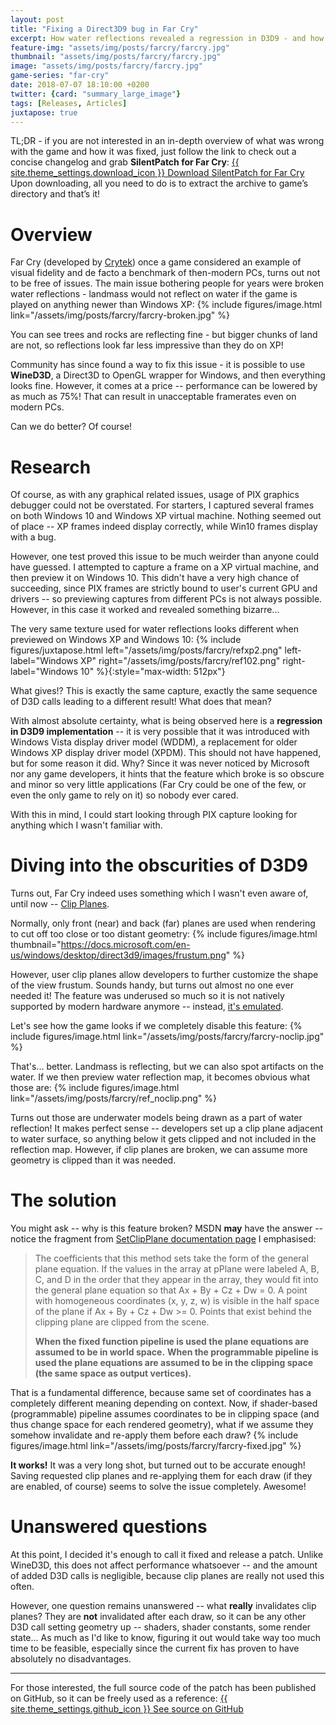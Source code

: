 ```yaml
---
layout: post
title: "Fixing a Direct3D9 bug in Far Cry"
excerpt: How water reflections revealed a regression in D3D9 - and how it was fixed!
feature-img: "assets/img/posts/farcry/farcry.jpg"
thumbnail: "assets/img/posts/farcry/farcry.jpg"
image: "assets/img/posts/farcry/farcry.jpg"
game-series: "far-cry"
date: 2018-07-07 18:10:00 +0200
twitter: {card: "summary_large_image"}
tags: [Releases, Articles]
juxtapose: true
---
```


TL;DR - if you are not interested in an in-depth overview of what was wrong with the game and how it was fixed, just follow the link to check out a concise changelog and grab **SilentPatch for Far Cry**:
<a href="{% link _games/far-cry.md %}#silentpatch" class="button" target="_blank">{{ site.theme_settings.download_icon }} Download SilentPatch for Far Cry</a>
Upon downloading, all you need to do is to extract the archive to game’s directory and that’s it!

# Overview

Far Cry (developed by [Crytek](https://en.wikipedia.org/wiki/Crytek)) once a game considered an example of visual fidelity and de facto a benchmark of then-modern PCs, turns out not to be free of issues.
The main issue bothering people for years were broken water reflections - landmass would not reflect on water if the game is played on anything newer than Windows XP:
{% include figures/image.html link="/assets/img/posts/farcry/farcry-broken.jpg" %}

You can see trees and rocks are reflecting fine - but bigger chunks of land are not, so reflections look far less impressive than they do on XP!

Community has since found a way to fix this issue - it is possible to use **WineD3D**, a Direct3D to OpenGL wrapper for Windows, and then everything looks fine.
However, it comes at a price -- performance can be lowered by as much as 75%! That can result in unacceptable framerates even on modern PCs.

Can we do better? Of course!

# Research

Of course, as with any graphical related issues, usage of PIX graphics debugger could not be overstated. For starters, I captured several frames on both Windows 10 and Windows XP virtual machine.
Nothing seemed out of place -- XP frames indeed display correctly, while Win10 frames display with a bug.

However, one test proved this issue to be much weirder than anyone could have guessed. I attempted to capture a frame on a XP virtual machine, and then preview it on Windows 10.
This didn't have a very high chance of succeeding, since PIX frames are strictly bound to user's current GPU and drivers -- so previewing captures from different PCs is not always possible.
However, in this case it worked and revealed something bizarre...

The very same texture used for water reflections looks different when previewed on Windows XP and Windows 10:
{% include figures/juxtapose.html left="/assets/img/posts/farcry/refxp2.png" left-label="Windows XP"
                right="/assets/img/posts/farcry/ref102.png" right-label="Windows 10" %}{:style="max-width: 512px"}

What gives!? This is exactly the same capture, exactly the same sequence of D3D calls leading to a different result! What does that mean?

With almost absolute certainty, what is being observed here is a **regression in D3D9 implementation** --
it is very possible that it was introduced with Windows Vista display driver model (WDDM), a replacement for older Windows XP display driver model (XPDM).
This should not have happened, but for some reason it did. Why? Since it was never noticed by Microsoft nor any game developers,
it hints that the feature which broke is so obscure and minor so very little applications (Far Cry could be one of the few, or even the only game to rely on it)
so nobody ever cared.

With this in mind, I could start looking through PIX capture looking for anything which I wasn't familiar with.

# Diving into the obscurities of D3D9

Turns out, Far Cry indeed uses something which I wasn't even aware of, until now -- [Clip Planes](https://docs.microsoft.com/en-us/windows/desktop/api/d3d9/nf-d3d9-idirect3ddevice9-setclipplane).

Normally, only front (near) and back (far) planes are used when rendering to cut off too close or too distant geometry:
{% include figures/image.html thumbnail="https://docs.microsoft.com/en-us/windows/desktop/direct3d9/images/frustum.png" %}

However, user clip planes allow developers to further customize the shape of the view frustum.
Sounds handy, but turns out almost no one ever needed it!
The feature was underused so much so it is not natively supported by modern hardware anymore -- instead, [it's emulated](https://stackoverflow.com/a/5618002/9214270).

Let's see how the game looks if we completely disable this feature:
{% include figures/image.html link="/assets/img/posts/farcry/farcry-noclip.jpg" %}

That's... better. Landmass is reflecting, but we can also spot artifacts on the water. If we then preview water reflection map, it becomes obvious what those are:
{% include figures/image.html link="/assets/img/posts/farcry/ref_noclip.png" %}

Turns out those are underwater models being drawn as a part of water reflection! It makes perfect sense -- developers set up a clip plane adjacent to water surface,
so anything below it gets clipped and not included in the reflection map. However, if clip planes are broken, we can assume more geometry is clipped than it was needed.

# The solution

You might ask -- why is this feature broken? MSDN **may** have the answer -- notice the fragment from [SetClipPlane documentation page](https://docs.microsoft.com/en-us/windows/desktop/api/d3d9/nf-d3d9-idirect3ddevice9-setclipplane) I emphasised:
> The coefficients that this method sets take the form of the general plane equation. If the values in the array at pPlane were labeled A, B, C, and D in the order that they appear in the array,
> they would fit into the general plane equation so that Ax + By + Cz + Dw = 0. A point with homogeneous coordinates (x, y, z, w) is visible in the half space of the plane if Ax + By + Cz + Dw >= 0.
> Points that exist behind the clipping plane are clipped from the scene.
>
> **When the fixed function pipeline is used the plane equations are assumed to be in world space.**
> **When the programmable pipeline is used the plane equations are assumed to be in the clipping space (the same space as output vertices).**

That is a fundamental difference, because same set of coordinates has a completely different meaning depending on context.
Now, if shader-based (programmable) pipeline assumes coordinates to be in clipping space (and thus change space for each rendered geometry),
what if we assume they somehow invalidate and re-apply them before each draw?
{% include figures/image.html link="/assets/img/posts/farcry/farcry-fixed.jpg" %}

**It works!** It was a very long shot, but turned out to be accurate enough! Saving requested clip planes and re-applying them for each draw
(if they are enabled, of course) seems to solve the issue completely. Awesome!

# Unanswered questions

At this point, I decided it's enough to call it fixed and release a patch. Unlike WineD3D, this does not affect performance whatsoever -- and the amount of added D3D
calls is negligible, because clip planes are really not used this often.

However, one question remains unanswered -- what **really** invalidates clip planes? They are **not** invalidated after each draw,
so it can be any other D3D call setting geometry up -- shaders, shader constants, some render state...
As much as I'd like to know, figuring it out would take way too much time to be feasible,
especially since the current fix has proven to have absolutely no disadvantages.

***

For those interested,
the full source code of the patch has been published on GitHub, so it can be freely used as a reference:
<a href="https://github.com/CookiePLMonster/SilentPatchFarCry" class="button github" target="_blank">{{ site.theme_settings.github_icon }} See source on GitHub</a>
